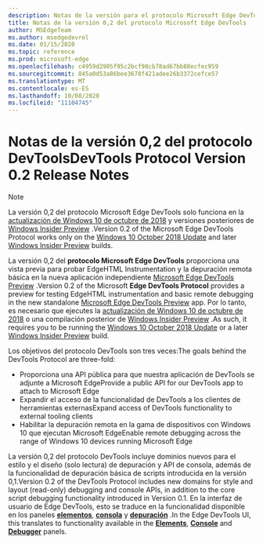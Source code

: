 ```yaml
---
description: Notas de la versión para el protocolo Microsoft Edge DevTools, versión 0,2
title: Notas de la versión 0,2 del protocolo Microsoft Edge DevTools
author: MSEdgeTeam
ms.author: msedgedevrel
ms.date: 01/15/2020
ms.topic: reference
ms.prod: microsoft-edge
ms.openlocfilehash: c4959d2905f95c2bcf98cb78ad67bb88ecfec959
ms.sourcegitcommit: 845a0d53a86bee3678f421adee26b3372cefce57
ms.translationtype: MT
ms.contentlocale: es-ES
ms.lasthandoff: 10/08/2020
ms.locfileid: "11104745"
---
```

# <span data-ttu-id="f88ba-103">Notas de la versión 0,2 del protocolo DevTools</span><span class="sxs-lookup"><span data-stu-id="f88ba-103">DevTools Protocol Version 0.2 Release Notes</span></span>

> [!NOTE]
> <span data-ttu-id="f88ba-104">La versión 0,2 del protocolo Microsoft Edge DevTools solo funciona en la [actualización de Windows 10 de octubre de 2018](/windows/uwp/whats-new/windows-10-build-17763) y versiones posteriores de [Windows Insider Preview](https://insider.windows.com/getting-started/) .</span><span class="sxs-lookup"><span data-stu-id="f88ba-104">Version 0.2 of the Microsoft Edge DevTools Protocol works only on the [Windows 10 October 2018 Update](/windows/uwp/whats-new/windows-10-build-17763) and later [Windows Insider Preview](https://insider.windows.com/getting-started/) builds.</span></span>

<span data-ttu-id="f88ba-105">La versión 0,2 del **protocolo Microsoft Edge DevTools** proporciona una vista previa para probar EdgeHTML Instrumentation y la depuración remota básica en la nueva aplicación independiente [Microsoft Edge DevTools Preview](https://www.microsoft.com/store/p/microsoft-edge-devtools-preview/9mzbfrmz0mnj?activetab=pivot%3aoverviewtab) .</span><span class="sxs-lookup"><span data-stu-id="f88ba-105">Version 0.2 of the Microsoft **Edge DevTools Protocol** provides a preview for testing EdgeHTML instrumentation and basic remote debugging in the new standalone [Microsoft Edge DevTools Preview](https://www.microsoft.com/store/p/microsoft-edge-devtools-preview/9mzbfrmz0mnj?activetab=pivot%3aoverviewtab) app.</span></span> <span data-ttu-id="f88ba-106">Por lo tanto, es necesario que ejecutes la [actualización de Windows 10 de octubre de 2018](/windows/uwp/whats-new/windows-10-build-17763) o una compilación posterior de [Windows Insider Preview](https://insider.windows.com/getting-started/) .</span><span class="sxs-lookup"><span data-stu-id="f88ba-106">As such, it requires you to be running the [Windows 10 October 2018 Update](/windows/uwp/whats-new/windows-10-build-17763) or a later [Windows Insider Preview](https://insider.windows.com/getting-started/) build.</span></span>

<span data-ttu-id="f88ba-107">Los objetivos del protocolo DevTools son tres veces:</span><span class="sxs-lookup"><span data-stu-id="f88ba-107">The goals behind the DevTools Protocol are three-fold:</span></span>

 - <span data-ttu-id="f88ba-108">Proporciona una API pública para que nuestra aplicación de DevTools se adjunte a Microsoft Edge</span><span class="sxs-lookup"><span data-stu-id="f88ba-108">Provide a public API for our DevTools app to attach to Microsoft Edge</span></span>
 - <span data-ttu-id="f88ba-109">Expandir el acceso de la funcionalidad de DevTools a los clientes de herramientas externas</span><span class="sxs-lookup"><span data-stu-id="f88ba-109">Expand access of DevTools functionality to external tooling clients</span></span>
 - <span data-ttu-id="f88ba-110">Habilitar la depuración remota en la gama de dispositivos con Windows 10 que ejecutan Microsoft Edge</span><span class="sxs-lookup"><span data-stu-id="f88ba-110">Enable remote debugging across the range of Windows 10 devices running Microsoft Edge</span></span> 

<span data-ttu-id="f88ba-111">La versión 0,2 del protocolo DevTools incluye dominios nuevos para el estilo y el diseño (solo lectura) de depuración y API de consola, además de la funcionalidad de depuración básica de scripts introducida en la versión 0,1.</span><span class="sxs-lookup"><span data-stu-id="f88ba-111">Version 0.2 of the DevTools Protocol includes new domains for style and layout (read-only) debugging and console APIs, in addition to the core script debugging functionality introduced in Version 0.1.</span></span> <span data-ttu-id="f88ba-112">En la interfaz de usuario de Edge DevTools, esto se traduce en la funcionalidad disponible en los paneles [**elementos**](../../devtools-guide/elements.md), [**consola**](../../devtools-guide/console.md) y [**depuración**](../../devtools-guide/debugger.md)  .</span><span class="sxs-lookup"><span data-stu-id="f88ba-112">In the Edge DevTools UI, this translates to functionality available in the [**Elements**](../../devtools-guide/elements.md), [**Console**](../../devtools-guide/console.md) and [**Debugger**](../../devtools-guide/debugger.md)  panels.</span></span>
